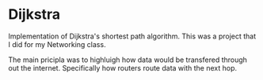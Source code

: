 # Dijkstra
Implementation of Dijkstra's shortest path algorithm. This was a project that I did for my Networking class.

The main pricipla was to highluigh how data would be transfered through out the internet. Specifically how routers route data with the next hop.
